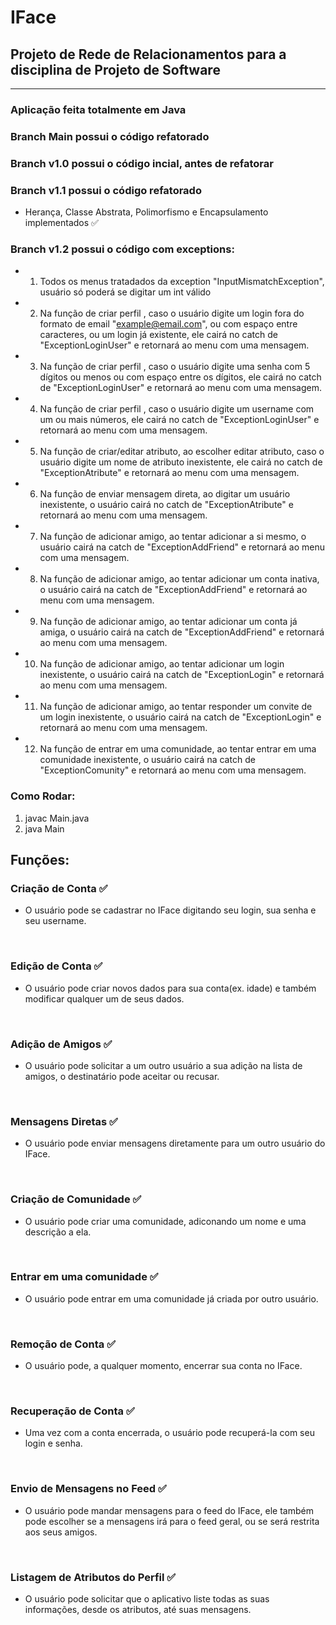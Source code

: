 # IFace
## Projeto de Rede de Relacionamentos para a disciplina de Projeto de Software
------------------------------------------------------------------------------
### Aplicação feita totalmente em Java

### Branch Main possui o código refatorado

### Branch v1.0 possui o código incial, antes de refatorar
### Branch v1.1 possui o código refatorado
- Herança, Classe Abstrata, Polimorfismo e Encapsulamento implementados :white_check_mark:

### Branch v1.2 possui o código com exceptions:

- 1. Todos os menus tratadados da exception "InputMismatchException", usuário só poderá se digitar um int válido

- 2. Na função de criar perfil , caso o usuário digite um login fora do formato de email "example@email.com", ou com espaço entre caracteres, ou um login já existente, ele cairá no catch de "ExceptionLoginUser" e retornará ao menu com uma mensagem.

- 3. Na função de criar perfil , caso o usuário digite uma senha com 5 dígitos ou menos ou com espaço entre os dígitos, ele cairá no catch de "ExceptionLoginUser" e retornará ao menu com uma mensagem.

- 4. Na função de criar perfil , caso o usuário digite um username com um ou mais números, ele cairá no catch de "ExceptionLoginUser" e retornará ao menu com uma mensagem.

- 5. Na função de criar/editar atributo, ao escolher editar atributo, caso o usuário digite um nome de atributo inexistente, ele cairá no catch de "ExceptionAtribute" e retornará ao menu com uma mensagem.

- 6. Na função de enviar mensagem direta, ao digitar um usuário inexistente, o usuário cairá no catch de "ExceptionAtribute" e retornará ao menu com uma mensagem.

- 7. Na função de adicionar amigo, ao tentar adicionar a si mesmo, o usuário cairá na catch de "ExceptionAddFriend" e retornará ao menu com uma mensagem.

- 8. Na função de adicionar amigo, ao tentar adicionar um conta inativa, o usuário cairá na catch de "ExceptionAddFriend" e retornará ao menu com uma mensagem.

- 9. Na função de adicionar amigo, ao tentar adicionar um conta já amiga, o usuário cairá na catch de "ExceptionAddFriend" e retornará ao menu com uma mensagem.

- 10. Na função de adicionar amigo, ao tentar adicionar um login inexistente, o usuário cairá na catch de "ExceptionLogin" e retornará ao menu com uma mensagem.

- 11. Na função de adicionar amigo, ao tentar responder um convite de um login inexistente, o usuário cairá na catch de "ExceptionLogin" e retornará ao menu com uma mensagem.

- 12. Na função de entrar em uma comunidade, ao tentar entrar em uma comunidade inexistente, o usuário cairá na catch de "ExceptionComunity" e retornará ao menu com uma mensagem.

### Como Rodar:
1. javac Main.java
2. java Main
## Funções:

### Criação de Conta :white_check_mark:
- O usuário pode se cadastrar no IFace digitando seu login, sua senha e seu username.
<br/>

### Edição de Conta :white_check_mark:
- O usuário pode criar novos dados para sua conta(ex. idade) e também modificar qualquer um de seus dados.
<br/>

### Adição de Amigos :white_check_mark:
- O usuário pode solicitar a um outro usuário a sua adição na lista de amigos, o destinatário pode aceitar ou recusar.
<br/>

### Mensagens Diretas :white_check_mark:
- O usuário pode enviar mensagens diretamente para um outro usuário do IFace.
<br/>

### Criação de Comunidade :white_check_mark:
- O usuário pode criar uma comunidade, adiconando um nome e uma descrição a ela.
<br/>

### Entrar em uma comunidade :white_check_mark:
- O usuário pode entrar em uma comunidade já criada por outro usuário.
<br/>

### Remoção de Conta :white_check_mark:
- O usuário pode, a qualquer momento, encerrar sua conta no IFace.
<br/>

### Recuperação de Conta :white_check_mark:
- Uma vez com a conta encerrada, o usuário pode recuperá-la com seu login e senha.
<br/>

### Envio de Mensagens no Feed :white_check_mark:
- O usuário pode mandar mensagens para o feed do IFace, ele também pode escolher se a mensagens irá para o feed geral, ou se será restrita aos seus amigos.
<br/>

### Listagem de Atributos do Perfil :white_check_mark:
- O usuário pode solicitar que o aplicativo liste todas as suas informações, desde os atributos, até suas mensagens.
<br/>
